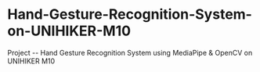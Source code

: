 # Hand-Gesture-Recognition-System-on-UNIHIKER-M10
Project -- Hand Gesture Recognition System using MediaPipe &amp; OpenCV on UNIHIKER M10
